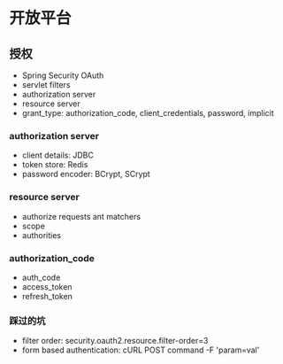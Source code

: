 # 开放平台

## 授权
* Spring Security OAuth
* servlet filters
* authorization server
* resource server
* grant_type: authorization_code, client_credentials, password, implicit

### authorization server
* client details: JDBC
* token store: Redis
* password encoder: BCrypt, SCrypt

### resource server
* authorize requests ant matchers
* scope
* authorities

### authorization_code
* auth_code
* access_token
* refresh_token

### 踩过的坑
* filter order: security.oauth2.resource.filter-order=3
* form based authentication: cURL POST command -F 'param=val'
